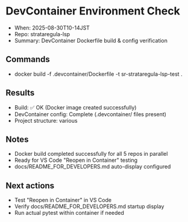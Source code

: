 # DevContainer Environment Check
- When: 2025-08-30T10-14JST
- Repo: strataregula-lsp
- Summary: DevContainer Dockerfile build & config verification

## Commands
- docker build -f .devcontainer/Dockerfile -t sr-strataregula-lsp-test .

## Results
- Build: ✅ OK (Docker image created successfully)
- DevContainer config: Complete (.devcontainer/ files present)
- Project structure: various

## Notes
- Docker build completed successfully for all 5 repos in parallel
- Ready for VS Code "Reopen in Container" testing
- docs/README_FOR_DEVELOPERS.md auto-display configured

## Next actions
- Test "Reopen in Container" in VS Code
- Verify docs/README_FOR_DEVELOPERS.md startup display
- Run actual pytest within container if needed
